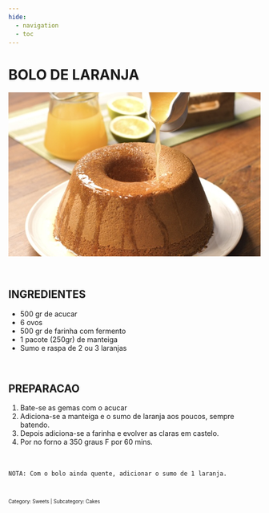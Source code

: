 ```yaml
---
hide:
  - navigation
  - toc
---
```


# BOLO DE LARANJA

![photo](images/BoloLaranja_pic.jpg)

<br>

## INGREDIENTES

* 500 gr de acucar
* 6 ovos
* 500 gr de farinha com fermento
* 1 pacote (250gr) de manteiga
* Sumo e raspa de 2 ou 3 laranjas

<br>

## PREPARACAO

1. Bate-se as gemas com o acucar
2. Adiciona-se a manteiga e o sumo de laranja aos poucos, sempre batendo.
3. Depois adiciona-se a farinha e evolver as claras em castelo.
4. Por no forno a 350 graus F por 60 mins.  
<br> 

`NOTA: Com o bolo ainda quente, adicionar o sumo de 1 laranja.`

<br>
<sub><sub>Category: Sweets | Subcategory: Cakes</sub></sub>
